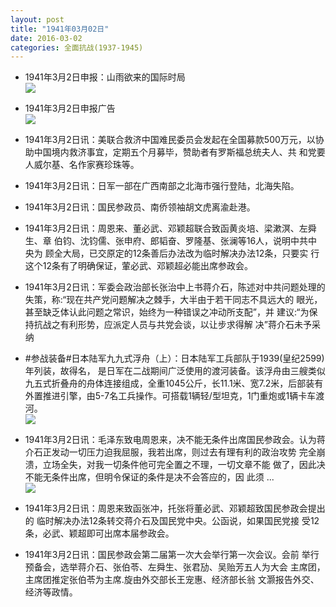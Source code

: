 ```yaml
---
layout: post
title: "1941年03月02日"
date: 2016-03-02
categories: 全面抗战(1937-1945)
---
```


<meta name="referrer" content="no-referrer" />

- 1941年3月2日申报：山雨欲来的国际时局 <br/><img src="https://ww3.sinaimg.cn/large/aca367d8jw1f1iwxlxmn4j20sx0yp4nc.jpg" />

- 1941年3月2日申报广告 <br/><img src="https://ww1.sinaimg.cn/large/aca367d8jw1f1iv6wsmauj20pr0h0jw9.jpg" />

- 1941年3月2日讯：美联合救济中国难民委员会发起在全国募款500万元，以协助中国境内救济事宜，定期五个月募毕，赞助者有罗斯福总统夫人、共 和党要人威尔基、名作家赛珍珠等。 

- 1941年3月2日讯：日军一部在广西南部之北海市强行登陆，北海失陷。 

- 1941年3月2日讯：国民参政员、南侨领袖胡文虎离渝赴港。 

- 1941年3月2日讯：周恩来、董必武、邓颖超联合致函黄炎培、梁漱溟、左舜生、章 伯钧、沈钧儒、张申府、郎韬奋、罗隆基、张澜等16人，说明中共中央为 顾全大局，已交原定的12条善后办法改为临时解决办法12条，只要实 行这个12条有了明确保证，葷必武、邓颖超必能出席参政会。 

- 1941年3月2日讯：军委会政治部长张治中上书蒋介石，陈述对中共问题处理的 失策，称:“现在共产党问题解决之棘手，大半由于若干同志不具远大的 眼光，甚至缺乏体认此问题之常识，始终为一种错误之冲动所支配”，并 建议:“为保持抗战之有利形势，应派定人员与共党会谈，以让步求得解 决”蒋介石未予采纳 

- #参战装备#日本陆军九九式浮舟（上）：日本陆军工兵部队于1939(皇纪2599)年列装，故得名， 是日军在二战期间广泛使用的渡河装备。该浮舟由三艘类似九五式折叠舟的舟体连接组成，全重1045公斤，长11.1米、宽7.2米，后部装有外置推进引擎，由5-7名工兵操作。可搭载1辆轻/型坦克，1门重炮或1辆卡车渡河。 <br/><img src="https://ww4.sinaimg.cn/large/aca367d8jw1f1iadlox8wj209g077aab.jpg" />

- 1941年3月2日讯：毛泽东致电周恩来，决不能无条件出席国民参政会。认为蒋 介石正发动一切压力迫我屈服，我若出席，则过去有理有利的政治攻势 完全崩溃，立场全失，对我一切条件他可完全置之不理，一切文章不能 做了，因此决不能无条件出席，但明令保证的条件是决不会答应的，因 此须 ... <br/><img src="https://ww2.sinaimg.cn/large/aca367d8jw1f1i8o4to44j20c80eutas.jpg" />

- 1941年3月2日讯：周恩来致函张冲，托张将董必武、邓颖超致国民参政会提出的 临时解决办法12条转交蒋介石及国民党中央。公函说，如果国民党接 受12条，必武、颖超即可出席本届参政会。 

- 1941年3月2日讯：国民参政会第二届第一次大会举行第一次会议。会前 举行预备会，选举蒋介石、张伯苓、左舜生、张君劢、吴贻芳五人为大会 主席团，主席团推定张伯苓为主席.旋由外交部长王宠惠、经济部长翁 文灏报告外交、经济等政情。 

